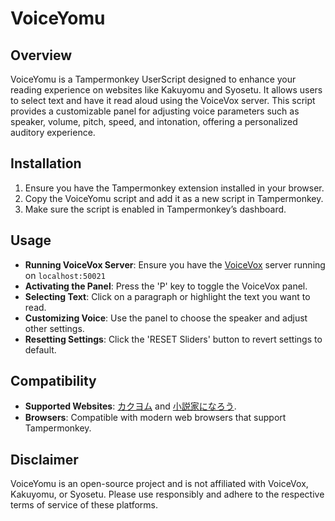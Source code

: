 # VoiceYomu

## Overview
VoiceYomu is a Tampermonkey UserScript designed to enhance your reading experience on websites like Kakuyomu and Syosetu. It allows users to select text and have it read aloud using the VoiceVox server. This script provides a customizable panel for adjusting voice parameters such as speaker, volume, pitch, speed, and intonation, offering a personalized auditory experience.

## Installation
1. Ensure you have the Tampermonkey extension installed in your browser.
2. Copy the VoiceYomu script and add it as a new script in Tampermonkey.
3. Make sure the script is enabled in Tampermonkey’s dashboard.

## Usage
- **Running VoiceVox Server**: Ensure you have the [VoiceVox](https://voicevox.hiroshiba.jp/) server running on `localhost:50021`
- **Activating the Panel**: Press the 'P' key to toggle the VoiceVox panel.
- **Selecting Text**: Click on a paragraph or highlight the text you want to read.
- **Customizing Voice**: Use the panel to choose the speaker and adjust other settings.
- **Resetting Settings**: Click the 'RESET Sliders' button to revert settings to default.

## Compatibility
- **Supported Websites**: [カクヨム](https://kakuyomu.jp) and [小説家になろう](https://ncode.syosetu.com).
- **Browsers**: Compatible with modern web browsers that support Tampermonkey.


## Disclaimer
VoiceYomu is an open-source project and is not affiliated with VoiceVox, Kakuyomu, or Syosetu. Please use responsibly and adhere to the respective terms of service of these platforms.
